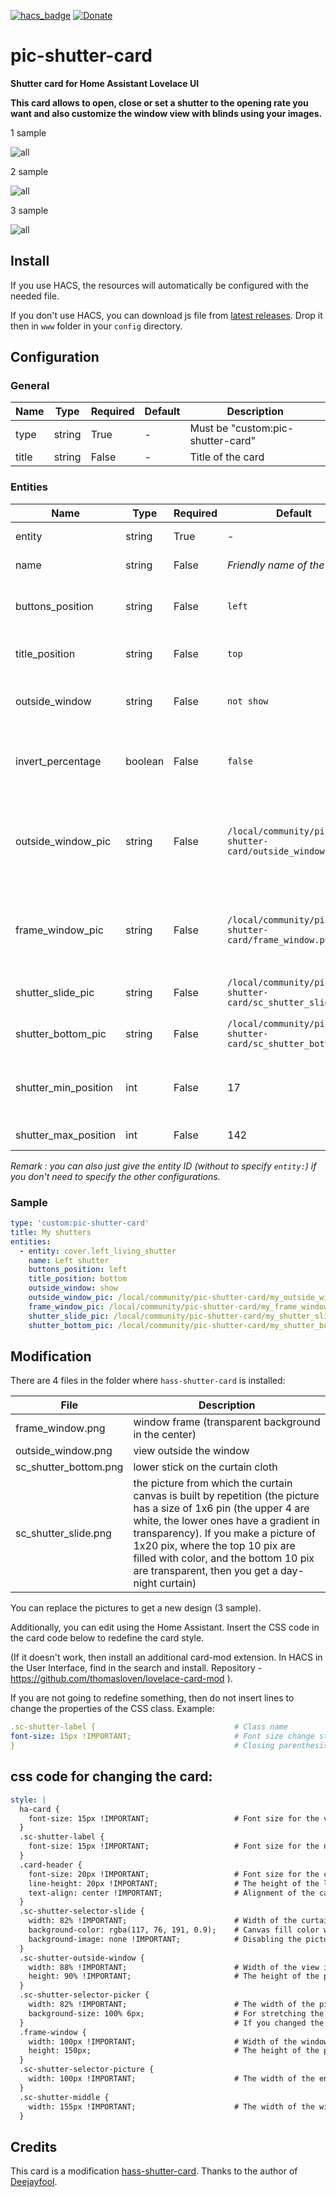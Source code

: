 [![hacs_badge](https://img.shields.io/badge/HACS-Custom-orange.svg)](https://github.com/custom-components/hacs)
[![Donate](https://img.shields.io/badge/donate-Yandex-red.svg)](https://yoomoney.ru/fundraise/b8GYBARCVRE.230309)
# pic-shutter-card
**Shutter card for Home Assistant Lovelace UI**


**This card allows to open, close or set a shutter to the opening rate you want and also customize the window view with blinds using your images.**

1 sample

![all](https://github.com/samoswall/pic-shutter-card/blob/main/Image/pic_v1_1_0.png)

2 sample

![all](https://github.com/samoswall/pic-shutter-card/blob/main/Image/1pic.png)

3 sample

![all](https://github.com/samoswall/pic-shutter-card/blob/main/Image/3pic.png)

## Install

If you use HACS, the resources will automatically be configured with the needed file.

If you don't use HACS, you can download js file from [latest releases](https://github.com/samoswall/pic-shutter-card/releases). Drop it then in `www` folder in your `config` directory. 

## Configuration

### General

| Name | Type | Required | Default | Description
| ---- | ---- | -------- | ------- | -----------
| type | string | True | - | Must be "custom:pic-shutter-card"
| title | string | False | - | Title of the card

### Entities

| Name | Type | Required | Default | Description
| ---- | ---- | -------- | ------- | -----------
| entity | string | True | - | The shutter entity ID
| name | string | False | _Friendly name of the entity_ | Name to display for the shutter
| buttons_position | string | False | `left` | Set buttons on `left` or on `right` of the shutter or `not show` to disable visibility
| title_position | string | False | `top` | Set title on `top` or on `bottom` of the shutter
| outside_window | string | False | `not show` | Set it to `show` for visibility of the background picture outside the window
| invert_percentage | boolean | False | `false` | Set it to `true` if your shutter is 100% when it is closed, and 0% when it is opened
| outside_window_pic | string | False | `/local/community/pic-shutter-card/outside_window.png` | Image file outside the window. Uploaded in the card: `outside_window.png` `outwin1.png` `outwin2.png` `outwin3.png`
| frame_window_pic | string | False | `/local/community/pic-shutter-card/frame_window.png` | Window frame picture file. Uploaded in the card: `frame_window.png` `frame_win1.png` `frame_win2.png`
| shutter_slide_pic | string | False | `/local/community/pic-shutter-card/sc_shutter_slide.png` | Image file of the roller shutter canvas
| shutter_bottom_pic | string | False | `/local/community/pic-shutter-card/sc_shutter_bottom.png` | Image file of the roller shutter bottom
| shutter_min_position | int | False | 17 | Indent from the top edge of the window to the beginning of the shutter in pixels
| shutter_max_position | int | False | 142 | Shutter height in pixels


_Remark : you can also just give the entity ID (without to specify `entity:`) if you don't need to specify the other configurations._

### Sample

```yaml
type: 'custom:pic-shutter-card'
title: My shutters
entities:
  - entity: cover.left_living_shutter
    name: Left shutter
    buttons_position: left
    title_position: bottom
    outside_window: show
    outside_window_pic: /local/community/pic-shutter-card/my_outside_window.png
    frame_window_pic: /local/community/pic-shutter-card/my_frame_window.png
    shutter_slide_pic: /local/community/pic-shutter-card/my_shutter_slide.png
    shutter_bottom_pic: /local/community/pic-shutter-card/my_shutter_bottom.png
```

## Modification

There are 4 files in the folder where `hass-shutter-card` is installed:

| File | Description
| ---- | -----------
| frame_window.png | window frame (transparent background in the center)
| outside_window.png | view outside the window
| sc_shutter_bottom.png | lower stick on the curtain cloth
| sc_shutter_slide.png | the picture from which the curtain canvas is built by repetition (the picture has a size of 1x6 pin (the upper 4 are white, the lower ones have a gradient in transparency). If you make a picture of 1x20 pix, where the top 10 pix are filled with color, and the bottom 10 pix are transparent, then you get a day-night curtain)

You can replace the pictures to get a new design (3 sample).

Additionally, you can edit using the Home Assistant.
Insert the CSS code in the card code below to redefine the card style.

(If it doesn't work, then install an additional card-mod extension.
In HACS in the User Interface, find in the search and install.
Repository - https://github.com/thomasloven/lovelace-card-mod ).

If you are not going to redefine something, then do not insert lines to change the properties of the CSS class.
Example:
```yaml
.sc-shutter-label {                               # Class name
font-size: 15px !IMPORTANT;                       # Font size change string
}                                                 # Closing parenthesis 
```

## css code for changing the card:

```yaml
style: |
  ha-card {
    font-size: 15px !IMPORTANT;                   # Font size for the value %
  }
  .sc-shutter-label {
    font-size: 15px !IMPORTANT;                   # Font size for the name of the curtain
  }
  .card-header {
    font-size: 20px !IMPORTANT;                   # Font size for the card name
    line-height: 20px !IMPORTANT;                 # The height of the line for the card name
    text-align: center !IMPORTANT;                # Alignment of the card name: left center right
  }
  .sc-shutter-selector-slide {
    width: 82% !IMPORTANT;                        # Width of the curtain cloth
    background-color: rgba(117, 76, 191, 0.9);    # Canvas fill color with transparency
    background-image: none !IMPORTANT;            # Disabling the picture for the canvas, a colored background is displayed
  }
  .sc-shutter-outside-window {
    width: 88% !IMPORTANT;                        # Width of the view image outside the window
    height: 90% !IMPORTANT;                       # The height of the picture of the view outside the window
  }
  .sc-shutter-selector-picker {
    width: 82% !IMPORTANT;                        # The width of the picture of the lower shelf on the curtain canvas
    background-size: 100% 6px;                    # For stretching the bottom stick, not cropping, when changing the width.
  }                                               # If you changed the height of the stick image, then change 6px to your height
  .frame-window {
    width: 100px !IMPORTANT;                      # Width of the window frame picture
    height: 150px;                                # The height of the picture of the window frame. Without it, it scales, not shrinks
  }
  .sc-shutter-selector-picture {
    width: 100px !IMPORTANT;                      # The width of the entire window, from which % of the stick, canvas and view outside the window is considered
  }
  .sc-shutter-middle {
    width: 155px !IMPORTANT;                      # The width of the window with control buttons. Equal to the sum of their width
  }
```

## Credits

This card is a modification [hass-shutter-card](https://github.com/Deejayfool/hass-shutter-card).
Thanks to the author of [Deejayfool](https://github.com/Deejayfool).

